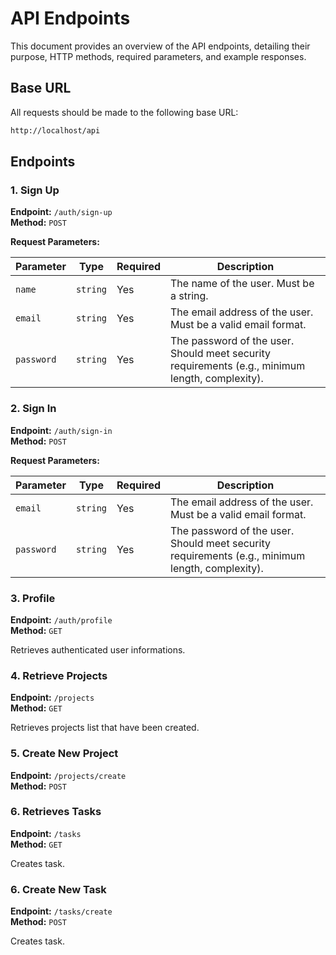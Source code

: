 # API Endpoints

This document provides an overview of the API endpoints, detailing their purpose, HTTP methods, required parameters, and example responses.

## Base URL

All requests should be made to the following base URL:

```bash
http://localhost/api
```

## Endpoints

### 1. **Sign Up**

**Endpoint:** `/auth/sign-up`  
**Method:** `POST`

**Request Parameters:**

| Parameter  | Type     | Required | Description                        |
|------------|----------|----------|------------------------------------|
| `name`    | `string` | Yes      | The name of the user. Must be a string. |
| `email`    | `string` | Yes      | The email address of the user. Must be a valid email format. |
| `password` | `string` | Yes      | The password of the user. Should meet security requirements (e.g., minimum length, complexity). |

### 2. **Sign In**

**Endpoint:** `/auth/sign-in`  
**Method:** `POST`

**Request Parameters:**

| Parameter  | Type     | Required | Description                        |
|------------|----------|----------|------------------------------------|
| `email`    | `string` | Yes      | The email address of the user. Must be a valid email format. |
| `password` | `string` | Yes      | The password of the user. Should meet security requirements (e.g., minimum length, complexity). |

### 3. **Profile**

**Endpoint:** `/auth/profile`  
**Method:** `GET`

Retrieves authenticated user informations.

### 4. **Retrieve Projects**

**Endpoint:** `/projects`  
**Method:** `GET`

Retrieves projects list that have been created.

### 5. **Create New Project**

**Endpoint:** `/projects/create`  
**Method:** `POST`

### 6. **Retrieves Tasks**

**Endpoint:** `/tasks`  
**Method:** `GET`

Creates task.

### 6. **Create New Task**

**Endpoint:** `/tasks/create`  
**Method:** `POST`

Creates task.
